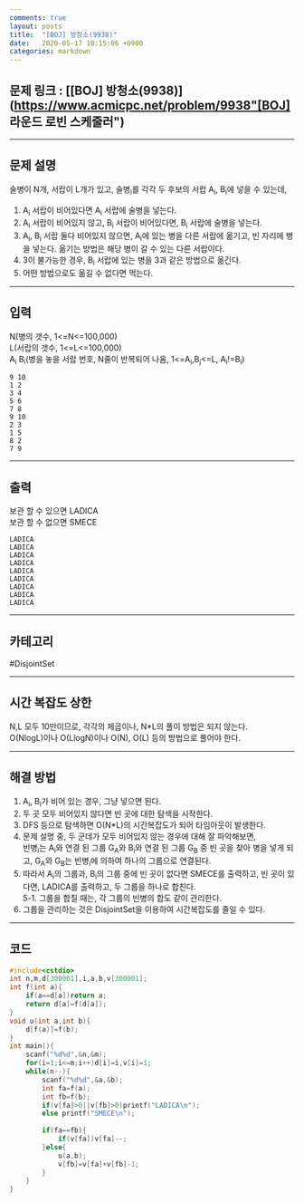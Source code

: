 ```yaml
---
comments: true
layout: posts
title:  "[BOJ] 방청소(9938)"
date:   2020-05-17 10:15:06 +0900
categories: markdown
---
```

## 문제 링크 : [[BOJ] 방청소(9938)](https://www.acmicpc.net/problem/9938"[BOJ] 라운드 로빈 스케줄러")

---

## 문제 설명
술병이 N개, 서랍이 L개가 있고, 술병<sub>i</sub>를 각각 두 후보의 서랍 A<sub>i</sub>, B<sub>i</sub>에 넣을 수 있는데,
1. A<sub>i</sub> 서랍이 비어있다면 A<sub>i</sub> 서랍에 술병을 넣는다.
2. A<sub>i</sub> 서랍이 비어있지 않고, B<sub>i</sub> 서랍이 비어있다면, B<sub>i</sub> 서랍에 술병을 넣는다.
3. A<sub>i</sub>, B<sub>i</sub> 서랍 둘다 비어있지 않으면, A<sub>i</sub>에 있는 병을 다른 서랍에 옮기고, 빈 자리에 병을 넣는다. 옮기는 방법은 해당 병이 갈 수 있는 다른 서랍이다.
4. 3이 불가능한 경우, B<sub>i</sub> 서랍에 있는 병을 3과 같은 방법으로 옮긴다.
5. 어떤 방법으로도 옮길 수 없다면 먹는다.

---

## 입력
N(병의 갯수, 1<=N<=100,000)  
L(서랍의 갯수, 1<=L<=100,000)  
A<sub>i</sub> B<sub>i</sub>(병을 놓을 서랍 번호, N줄이 반복되어 나옴, 1<=A<sub>i</sub>,B<sub>j</sub><=L, A<sub>i</sub>!=B<sub>i</sub>)
```
9 10
1 2
3 4
5 6
7 8
9 10
2 3
1 5
8 2
7 9
```
---
## 출력
보관 할 수 있으면 LADICA  
보관 할 수 없으면 SMECE
```
LADICA
LADICA
LADICA
LADICA
LADICA
LADICA
LADICA
LADICA
LADICA
```

---

## 카테고리  
#DisjointSet

---

## 시간 복잡도 상한
N,L 모두 10만이므로, 각각의 제곱이나, N*L의 풀이 방법은 되지 않는다.  
O(NlogL)이나 O(LlogN)이나 O(N), O(L) 등의 방법으로 풀어야 한다.

---
## 해결 방법
1. A<sub>i</sub>, B<sub>i</sub>가 비어 있는 경우, 그냥 넣으면 된다.
2. 두 곳 모두 비어있지 않다면 빈 곳에 대한 탐색을 시작한다.
3. DFS 등으로 탐색하면 O(N*L)의 시간복잡도가 되어 타임아웃이 발생한다.
4. 문제 설명 중, 두 군데가 모두 비어있지 않는 경우에 대해 잘 파악해보면,   
빈병<sub>i</sub>는 A<sub>i</sub>와 연결 된 그룹 G<sub>A</sub>와 B<sub>i</sub>와 연결 된 그룹 G<sub>B</sub> 중 빈 곳을 찾아 병을 넣게 되고, G<sub>A</sub>와 G<sub>B</sub>는 빈병<sub>i</sub>에 의하여 하나의 그룹으로 연결된다.
5. 따라서 A<sub>i</sub>의 그룹과, B<sub>i</sub>의 그룹 중에 빈 곳이 없다면 SMECE를 출력하고, 빈 곳이 있다면, LADICA를 출력하고, 두 그룹을 하나로 합친다.  
5-1. 그룹을 합칠 때는, 각 그룹의 빈병의 합도 같이 관리한다.
6. 그룹을 관리하는 것은 DisjointSet을 이용하여 시간복잡도를 줄일 수 있다.

---

## 코드

```cpp
#include<cstdio>
int n,m,d[300001],i,a,b,v[300001];
int f(int a){
    if(a==d[a])return a;
    return d[a]=f(d[a]);
}
void u(int a,int b){
    d[f(a)]=f(b);
}
int main(){
    scanf("%d%d",&n,&m);
    for(i=1;i<=m;i++)d[i]=i,v[i]=1;
    while(n--){
        scanf("%d%d",&a,&b);
        int fa=f(a);
        int fb=f(b);
        if(v[fa]>0||v[fb]>0)printf("LADICA\n");
        else printf("SMECE\n");
        
        if(fa==fb){
            if(v[fa])v[fa]--;
        }else{
            u(a,b);
            v[fb]=v[fa]+v[fb]-1;
        }
    }
}
```

